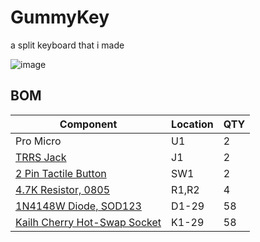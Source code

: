 # GummyKey
a split keyboard that i made

![image](https://user-images.githubusercontent.com/102767971/215166168-12f08a78-ce6e-4368-9a70-0d4e8173b8e2.png)

## BOM

|Component|Location|QTY|
|---------|--------|---|
|Pro Micro|U1|2|
|[TRRS Jack](https://www.aliexpress.us/item/2255800474897706.html)|J1|2|
|[2 Pin Tactile Button](https://www.aliexpress.us/item/3256802304413347.html)|SW1|2|
|[4.7K Resistor, 0805](https://www.mouser.com/ProductDetail/603-RC0805FR-104K7L)|R1,R2|4|
|[1N4148W Diode, SOD123](https://mou.sr/3kOR7fV)|D1-29|58|
|[Kailh Cherry Hot-Swap Socket](https://www.aliexpress.us/item/2255800865526224.html)|K1-29|58|
